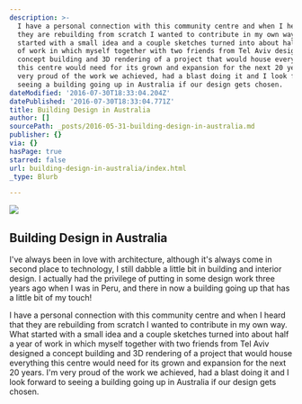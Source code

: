 ```yaml
---
description: >-
  I have a personal connection with this community centre and when I heard that
  they are rebuilding from scratch I wanted to contribute in my own way. What
  started with a small idea and a couple sketches turned into about half a year
  of work in which myself together with two friends from Tel Aviv designed a
  concept building and 3D rendering of a project that would house everything
  this centre would need for its grown and expansion for the next 20 years. I'm
  very proud of the work we achieved, had a blast doing it and I look forward to
  seeing a building going up in Australia if our design gets chosen.
dateModified: '2016-07-30T18:33:04.204Z'
datePublished: '2016-07-30T18:33:04.771Z'
title: Building Design in Australia
author: []
sourcePath: _posts/2016-05-31-building-design-in-australia.md
publisher: {}
via: {}
hasPage: true
starred: false
url: building-design-in-australia/index.html
_type: Blurb

---
```

<article style=""><img src="https://the-grid-user-content.s3-us-west-2.amazonaws.com/8579238d-919c-4f39-b0a4-609306580ba2.png" /><h1>Building Design in Australia</h1><p>I've always been in love with architecture, although it's always come in second place to technology, I still dabble a little bit in building and interior design. I actually had the privilege of putting in some design work three years ago when I was in Peru, and there in now a building going up that has a little bit of my touch! </p></article>

I have a personal connection with this community centre and when I heard that they are rebuilding from scratch I wanted to contribute in my own way. What started with a small idea and a couple sketches turned into about half a year of work in which myself together with two friends from Tel Aviv designed a concept building and 3D rendering of a project that would house everything this centre would need for its grown and expansion for the next 20 years. I'm very proud of the work we achieved, had a blast doing it and I look forward to seeing a building going up in Australia if our design gets chosen.